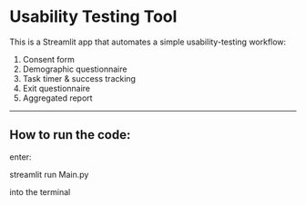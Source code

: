 # Usability Testing Tool

This is a Streamlit app that automates a simple usability-testing workflow:
1. Consent form  
2. Demographic questionnaire  
3. Task timer & success tracking  
4. Exit questionnaire  
5. Aggregated report

---

## How to run the code:

enter:

streamlit run Main.py

into the terminal 
